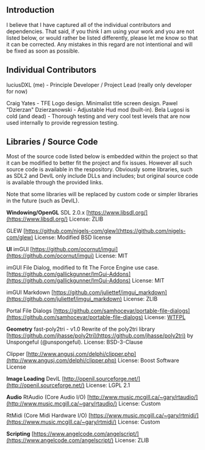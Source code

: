 ## Introduction
I believe that I have captured all of the individual contributors and dependencies. That said, if you think I am using your work and you are not listed below, or would rather be listed differently, please let me know so that it can be corrected. Any mistakes in this regard are not intentional and will be fixed as soon as possible.

## Individual Contributors
luciusDXL (me) - Principle Developer / Project Lead (really only developer for now)

Craig Yates - TFE Logo design. Minimalist title screen design.
Pawel "Dzierzan" Dzierzanowski - Adjustable Hud mod (built-in).
Bela Lugosi is cold (and dead) - Thorough testing and very cool test levels that are now used internally to provide regression testing.

## Libraries / Source Code
Most of the source code listed below is embedded within the project so that it can be modified to better fit the project and fix issues. However all such source code is available in the respository. Obviously some libraries, such as SDL2 and DevIL only include DLLs and includes; but original source code is available through the provided links.

Note that some libraries will be replaced by custom code or simpler libraries in the future (such as DevIL).

**Windowing/OpenGL**
SDL 2.0.x
[https://www.libsdl.org/](https://www.libsdl.org/)
License: ZLIB

GLEW
[https://github.com/nigels-com/glew](https://github.com/nigels-com/glew)
License: Modified BSD license

**UI**
imGUI
[https://github.com/ocornut/imgui](https://github.com/ocornut/imgui)
License: MIT

imGUI File Dialog, modified to fit The Force Engine use case.
[https://github.com/gallickgunner/ImGui-Addons](https://github.com/gallickgunner/ImGui-Addons)
License: MIT

imGUI Markdown
[https://github.com/juliettef/imgui_markdown](https://github.com/juliettef/imgui_markdown)
License: ZLIB

Portal File Dialogs
[https://github.com/samhocevar/portable-file-dialogs](https://github.com/samhocevar/portable-file-dialogs)
License: [WTFPL](https://github.com/samhocevar/portable-file-dialogs/blob/master/COPYING)

**Geometry**
fast-poly2tri - v1.0
Rewrite of the poly2tri library [https://github.com/jhasse/poly2tri](https://github.com/jhasse/poly2tri) by Unspongeful (@unspongeful).
License: BSD-3-Clause

Clipper
[http://www.angusj.com/delphi/clipper.php](http://www.angusj.com/delphi/clipper.php)
License: Boost Software License

**Image Loading**
DevIL
[http://openil.sourceforge.net/](http://openil.sourceforge.net/)
License: LGPL 2.1

**Audio**
RtAudio (Core Audio I/O)
[http://www.music.mcgill.ca/~gary/rtaudio/](http://www.music.mcgill.ca/~gary/rtaudio/)
License: Custom

RtMidi (Core Midi Hardware I/O)
[https://www.music.mcgill.ca/~gary/rtmidi/](https://www.music.mcgill.ca/~gary/rtmidi/)
License: Custom

**Scripting**
[https://www.angelcode.com/angelscript/](https://www.angelcode.com/angelscript/)
License: ZLIB

